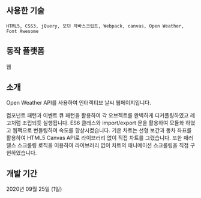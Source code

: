 ## 사용한 기술

`HTML5, CSS3, jQuery, 모던 자바스크립트, Webpack, canvas, Open Weather, Font Awesome`

## 동작 플랫폼

웹

## 소개

Open Weather API를 사용하여 인터렉티브 날씨 웹페이지입니다.

컴포넌트 패턴과 이벤트 큐 패턴을 활용하여 각 오브젝트를 완벽하게 디커플링하였고 레고처럼 조립되듯 실행됩니다.
ES6 클래스와 import/export 문을 활용하여 모듈화 하였고 웹팩으로 번들링하여 속도를 향상시켰습니다.
기온 차트는 선형 보간과 동차 좌표를 활용하여 HTML5 Canvas API로 라이브러리 없이 직접 차트를 그렸습니다.
또한 패러랠스 스크롤링 로직을 이용하여 라이브러리 없이 차트의 애니메이션 스크롤링을 직접 구현하였습니다.

## 개발 기간

2020년 09월 25일 (1일)
